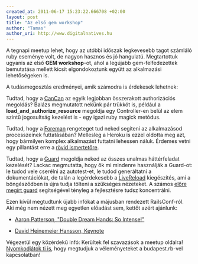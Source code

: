 ```yaml
--- 
created_at: 2011-06-17 15:23:22.666708 +02:00
layout: post
title: "Az első gem workshop"
author: "Tamas"
author_uri: http://www.digitalnatives.hu
---
```


A tegnapi meetup lehet, hogy az utóbbi időszak legkevesebb tagot számláló ruby eseménye volt, de nagyon hasznos és jó hangulatú.
Megtartottuk ugyanis az első **GEM workshop**-ot, ahol a legújabb gem-felfedezettek bemutatása mellett kicsit elgondokoztunk együtt az alkalmazási lehetőségeken is.

A tudásmegosztás eredményei, amik számodra is érdekesek lehetnek:

Tudtad, hogy a [CanCan](https://github.com/ryanb/cancan) az egyik legjobban összerakott authorizációs megoldás?
Balázs megmutatott nekünk pár trükköt is, például a **load_and_authorize_resource** megoldja egy Controller-en belül az elem szintű jogosultság kezelést is - egy igazi ruby magick metódus.

Tudtad, hogy a [Foreman](https://github.com/ddollar/foreman) rengeteget tud neked segíteni az alkalmazásod processzeinek futtatásában?
Mellesleg a Heroku is ezzel oldotta meg azt, hogy bármilyen komplex alkalmazást futtatni lehessen náluk.
Érdemes vetni egy pillantást erre a [rövid ismertetőre](http://blog.daviddollar.org/2011/05/06/introducing-foreman.html).

Tudtad, hogy a [Guard](https://github.com/guard/guard/) megoldja neked az összes unalmas háttérfeladat kezelését?
Lackac megmutatta, hogy ők mi mindenre használják a Guard-ot: le tudod vele cserélni az autotest-et, le tudod generáltatni a dokumentációkat, 
de talán a legérdekesebb a [LiveReload](https://github.com/guard/guard-livereload) kiegészítés, ami a böngésződben is újra tudja tölteni a szükséges nézeteket.
A számos [előre megírt guard](https://github.com/guard/guard/wiki/List-of-available-Guards) segítségével tényleg a fejlesztésre tudsz koncentrálni.

Ezen kívül megtudtunk újabb infókat a májusban rendezett RailsConf-ról. Aki még nem nézett meg egyetlen előadást sem, kettőt azért ajánlunk:

- [Aaron Patterson, "Double Dream Hands: So Intense!"](http://www.youtube.com/watch?v=kWOAHIpmLAI)

- [David Heinemeier Hansson, Keynote](http://www.youtube.com/watch?v=cGdCI2HhfAU)

Végezetül egy közérdekű infó: Kerültek fel szavazások a meetup oldalra! [Nyomkodjátok ti is](http://www.meetup.com/budapest-rb/polls/), hogy megtudjuk a véleményeteket a budapest.rb-vel kapcsolatban!

